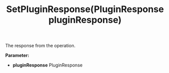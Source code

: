 ﻿---
uid: crmscript_ref_NSApproveRejectResponse_SetPluginResponse
title: SetPluginResponse(PluginResponse pluginResponse)
intellisense: NSApproveRejectResponse.SetPluginResponse
keywords: NSApproveRejectResponse, GetPluginResponse
so.topic: reference
---

The response from the operation.

**Parameter:** 
 - **pluginResponse** PluginResponse

